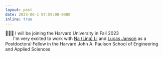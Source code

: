 ```yaml
---
layout: post
date: 2023-06-1 07:59:00-0400
inline: true
---
```



👨🏻‍💻 I will be joining the Harvard University in Fall 2023
<br>
&emsp;&ensp; I'm very excited to work with <a href='https://nali.seas.harvard.edu'>Na (Lina) Li</a> and <a href='http://lucasjanson.fas.harvard.edu'>Lucas Janson</a> as a Postdoctoral Fellow in the Harvard John A. Paulson School of Engineering and Applied Sciences  
